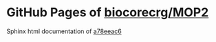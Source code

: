 GitHub Pages of [biocorecrg/MOP2](https://github.com/biocorecrg/MOP2.git)
===
Sphinx html documentation of [a78eeac6](https://github.com/biocorecrg/MOP2/tree/a78eeac61044c2cf49d914cb965bd59690d02be2)
